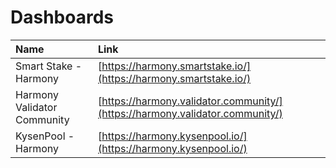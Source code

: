 # Dashboards

| Name | Link |
| :--- | :--- |
| Smart Stake - Harmony | [https://harmony.smartstake.io/](https://harmony.smartstake.io/) |
| Harmony Validator Community | [https://harmony.validator.community/](https://harmony.validator.community/) |
| KysenPool - Harmony | [https://harmony.kysenpool.io/](https://harmony.kysenpool.io/) |

